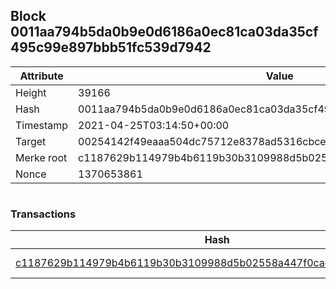 ## Block 0011aa794b5da0b9e0d6186a0ec81ca03da35cf495c99e897bbb51fc539d7942

Attribute | Value
--- | ---
Height | 39166
Hash | 0011aa794b5da0b9e0d6186a0ec81ca03da35cf495c99e897bbb51fc539d7942
Timestamp | 2021-04-25T03:14:50+00:00
Target | 00254142f49eaaa504dc75712e8378ad5316cbcead634704b3734b6271167cc4
Merke root | c1187629b114979b4b6119b30b3109988d5b02558a447f0cace522158eb58e78
Nonce | 1370653861

```

```

### Transactions

Hash | Amount
--- | ---
[c1187629b114979b4b6119b30b3109988d5b02558a447f0cace522158eb58e78](c1187629b114979b4b6119b30b3109988d5b02558a447f0cace522158eb58e78.md) | 10.00000000 SKEPTI 
